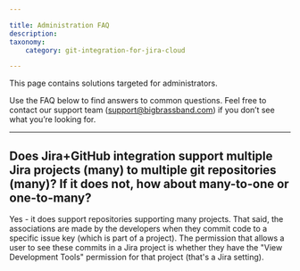 ```yaml
---

title: Administration FAQ
description:
taxonomy:
    category: git-integration-for-jira-cloud

---
```


This page contains solutions targeted for administrators.

Use the FAQ below to find answers to common questions. Feel free to contact our support team (support@bigbrassband.com) if you don’t see what you’re looking for.


* * *

## Does Jira+GitHub integration support multiple Jira projects (many) to multiple git repositories (many)?  If it does not, how about many-to-one or one-to-many?

Yes - it does support repositories supporting many projects. That said, the associations are made by the developers when they commit code to a specific issue key (which is part of a project). The permission that allows a user to see these commits in a Jira project is whether they have the "View Development Tools" permission for that project (that's a Jira setting).

